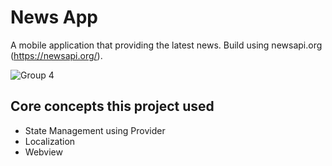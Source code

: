 # News App

A mobile application that providing the latest news. Build using newsapi.org (https://newsapi.org/).

![Group 4](https://user-images.githubusercontent.com/29432760/180359359-e8f2331d-4722-4e1d-be33-35d89a60d9be.png)


## Core concepts this project used

* State Management using Provider
* Localization
* Webview
